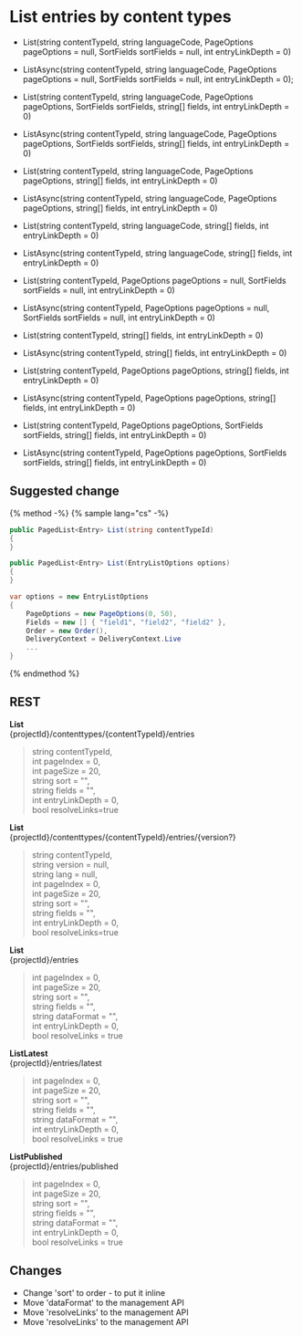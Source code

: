 # List entries by content types


- List(string contentTypeId, string languageCode, PageOptions pageOptions = null, SortFields sortFields = null, int entryLinkDepth = 0)

- ListAsync(string contentTypeId, string languageCode, PageOptions pageOptions = null, SortFields sortFields = null, int entryLinkDepth = 0); 

- List(string contentTypeId, string languageCode, PageOptions pageOptions, SortFields sortFields, string[] fields, int entryLinkDepth = 0)

- ListAsync(string contentTypeId, string languageCode, PageOptions pageOptions, SortFields sortFields, string[] fields, int entryLinkDepth = 0)

- List(string contentTypeId, string languageCode, PageOptions pageOptions, string[] fields, int entryLinkDepth = 0)

- ListAsync(string contentTypeId, string languageCode, PageOptions pageOptions, string[] fields, int entryLinkDepth = 0)

- List(string contentTypeId, string languageCode, string[] fields, int entryLinkDepth = 0)

- ListAsync(string contentTypeId, string languageCode, string[] fields, int entryLinkDepth = 0)

- List(string contentTypeId, PageOptions pageOptions = null, SortFields sortFields = null, int entryLinkDepth = 0)

- ListAsync(string contentTypeId, PageOptions pageOptions = null, SortFields sortFields = null, int entryLinkDepth = 0)

- List(string contentTypeId, string[] fields, int entryLinkDepth = 0)

- ListAsync(string contentTypeId, string[] fields, int entryLinkDepth = 0)

- List(string contentTypeId, PageOptions pageOptions, string[] fields, int entryLinkDepth = 0)

- ListAsync(string contentTypeId, PageOptions pageOptions, string[] fields, int entryLinkDepth = 0)

- List(string contentTypeId, PageOptions pageOptions, SortFields sortFields, string[] fields, int entryLinkDepth = 0)

- ListAsync(string contentTypeId, PageOptions pageOptions, SortFields sortFields, string[] fields, int entryLinkDepth = 0)


## Suggested change

{% method -%}
{% sample lang="cs" -%}

```cs
public PagedList<Entry> List(string contentTypeId)
{
}

public PagedList<Entry> List(EntryListOptions options)
{
}

var options = new EntryListOptions
{
    PageOptions = new PageOptions(0, 50),
    Fields = new [] { "field1", "field2", "field2" },
    Order = new Order(),
    DeliveryContext = DeliveryContext.Live
    ...
}
```
{% endmethod %}

## REST

**List**  
{projectId}/contenttypes/{contentTypeId}/entries

> string contentTypeId,  
> int pageIndex = 0,  
> int pageSize = 20,  
> string sort = "",  
> string fields = "",  
> int entryLinkDepth = 0,  
> bool resolveLinks=true

**List**  
{projectId}/contenttypes/{contentTypeId}/entries/{version?}

> string contentTypeId,  
> string version = null,  
> string lang = null,  
> int pageIndex = 0,  
> int pageSize = 20,  
> string sort = "",  
> string fields = "",  
> int entryLinkDepth = 0,  
> bool resolveLinks=true  

**List**  
{projectId}/entries

> int pageIndex = 0,  
> int pageSize = 20,  
> string sort = "",  
> string fields = "",   
> string dataFormat = "",   
> int entryLinkDepth = 0,  
> bool resolveLinks = true  

**ListLatest**  
{projectId}/entries/latest

> int pageIndex = 0,  
> int pageSize = 20,  
> string sort = "",  
> string fields = "",  
> string dataFormat = "",  
> int entryLinkDepth = 0,  
> bool resolveLinks = true  

**ListPublished**  
{projectId}/entries/published

> int pageIndex = 0,  
> int pageSize = 20,  
> string sort = "",  
> string fields = "",  
> string dataFormat = "",  
> int entryLinkDepth = 0,  
> bool resolveLinks = true  

## Changes

- Change 'sort' to order - to put it inline
- Move 'dataFormat' to the management API
- Move 'resolveLinks' to the management API
- Move 'resolveLinks' to the management API